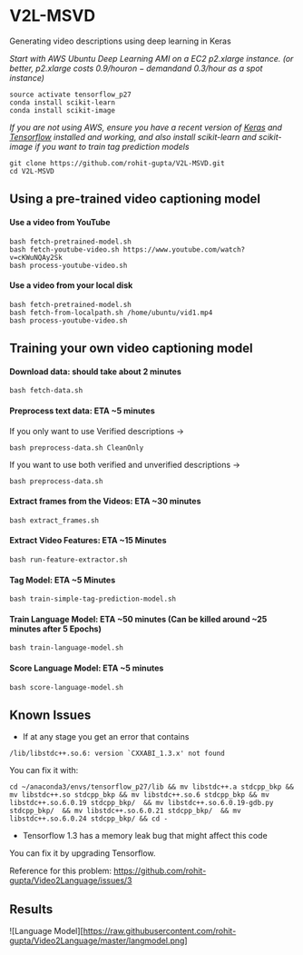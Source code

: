 # V2L-MSVD
Generating video descriptions using deep learning in Keras

*Start with AWS Ubuntu Deep Learning AMI on a EC2 p2.xlarge instance. (or better, p2.xlarge costs $0.9/hour on-demand and ~$0.3/hour as a spot instance)*

```shell
source activate tensorflow_p27
conda install scikit-learn
conda install scikit-image
```

*If you are not using AWS, ensure you have a recent version of [Keras](https://keras.io/#installation) and [Tensorflow](https://www.tensorflow.org/install/) installed and working, and also install scikit-learn and scikit-image if you want to train tag prediction models*

```shell
git clone https://github.com/rohit-gupta/V2L-MSVD.git
cd V2L-MSVD
```

## Using a pre-trained video captioning model

#### Use a video from YouTube

```shell
bash fetch-pretrained-model.sh
bash fetch-youtube-video.sh https://www.youtube.com/watch?v=cKWuNQAy2Sk
bash process-youtube-video.sh 
```

#### Use a video from your local disk

```shell
bash fetch-pretrained-model.sh
bash fetch-from-localpath.sh /home/ubuntu/vid1.mp4
bash process-youtube-video.sh 
```

## Training your own video captioning model

#### Download data: should take about 2 minutes
```shell
bash fetch-data.sh
```

#### Preprocess text data: ETA ~5 minutes

If you only want to use Verified descriptions -> 

```shell
bash preprocess-data.sh CleanOnly 
```

If you want to use both verified and unverified descriptions -> 

```shell
bash preprocess-data.sh
```


#### Extract frames from the Videos: ETA ~30 minutes
```shell
bash extract_frames.sh
```

#### Extract Video Features: ETA ~15 Minutes 
```shell
bash run-feature-extractor.sh
```

#### Tag Model: ETA ~5 Minutes
```shell
bash train-simple-tag-prediction-model.sh
```
#### Train Language Model: ETA ~50 minutes (Can be killed around ~25 minutes after 5 Epochs)
```shell
bash train-language-model.sh
```

#### Score Language Model: ETA ~5 minutes
```shell
bash score-language-model.sh
```

## Known Issues

- If at any stage you get an error that contains 

```shell
/lib/libstdc++.so.6: version `CXXABI_1.3.x' not found
```

You can fix it with:

```shell
cd ~/anaconda3/envs/tensorflow_p27/lib && mv libstdc++.a stdcpp_bkp && mv libstdc++.so stdcpp_bkp && mv libstdc++.so.6 stdcpp_bkp && mv libstdc++.so.6.0.19 stdcpp_bkp/  && mv libstdc++.so.6.0.19-gdb.py stdcpp_bkp/  && mv libstdc++.so.6.0.21 stdcpp_bkp/  && mv libstdc++.so.6.0.24 stdcpp_bkp/ && cd -
```

- Tensorflow 1.3 has a memory leak bug that might affect this code

You can fix it by upgrading Tensorflow. 

Reference for this problem: https://github.com/rohit-gupta/Video2Language/issues/3


## Results

![Language Model][https://raw.githubusercontent.com/rohit-gupta/Video2Language/master/langmodel.png]

